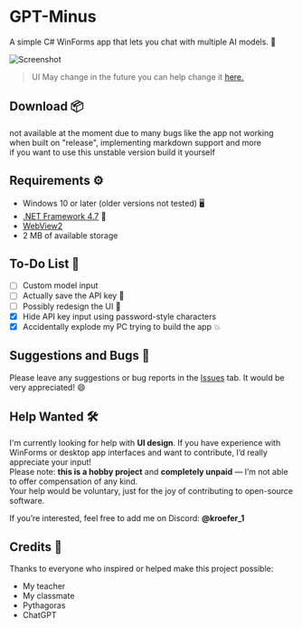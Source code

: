 # GPT-Minus
A simple C# WinForms app that lets you chat with multiple AI models. 🤖

![Screenshot](https://github.com/user-attachments/assets/1a4a3072-f388-43b7-9256-c16f522b3755)
> UI May change in the future you can help change it [here.](#help-wanted)

## Download 📦
not available at the moment due to many bugs like the app not working  
when built on "release", implementing markdown support and more  
if you want to use this unstable version build it yourself

## Requirements ⚙️
- Windows 10 or later (older versions not tested) 🖥️  
- [.NET Framework 4.7](https://dotnet.microsoft.com/en-us/download/dotnet-framework/net47) 🧩
- [WebView2](https://developer.microsoft.com/en-us/microsoft-edge/webview2?form=MA13LH#download)
- 2 MB of available storage  

## To-Do List 📝
- [ ] Custom model input  
- [ ] Actually save the API key 🔐  
- [ ] Possibly redesign the UI 🎨  
- [x] Hide API key input using password-style characters  
- [x] Accidentally explode my PC trying to build the app 💥  

## Suggestions and Bugs 🐞
Please leave any suggestions or bug reports in the [Issues](../../issues) tab. It would be very appreciated! 😄

## Help Wanted 🛠️
I'm currently looking for help with **UI design**. If you have experience with WinForms or desktop app interfaces and want to contribute, I’d really appreciate your input!  
Please note: **this is a hobby project** and **completely unpaid** — I’m not able to offer compensation of any kind.  
Your help would be voluntary, just for the joy of contributing to open-source software.

If you’re interested, feel free to add me on Discord: **@kroefer_1**

## Credits 🙏
Thanks to everyone who inspired or helped make this project possible:  
- My teacher  
- My classmate  
- Pythagoras  
- ChatGPT  
